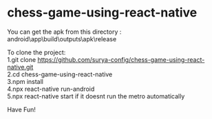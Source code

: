 # chess-game-using-react-native

You can get the apk from this directory : android\app\build\outputs\apk\release

To clone the project:  
1.git clone https://github.com/surya-config/chess-game-using-react-native.git  
2.cd chess-game-using-react-native  
3.npm install  
4.npx react-native run-android  
5.npx react-native start if it doesnt run the metro automatically  

Have Fun!

